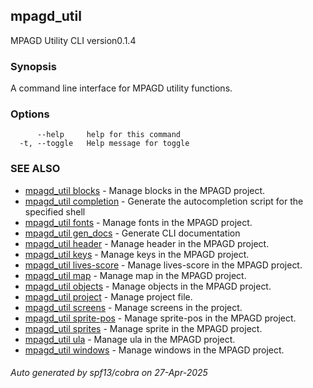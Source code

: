 ## mpagd_util

MPAGD Utility CLI version0.1.4

### Synopsis

A command line interface for MPAGD utility functions.

### Options

```
      --help     help for this command
  -t, --toggle   Help message for toggle
```

### SEE ALSO

* [mpagd_util blocks](mpagd_util_blocks.md)	 - Manage blocks in the MPAGD project.
* [mpagd_util completion](mpagd_util_completion.md)	 - Generate the autocompletion script for the specified shell
* [mpagd_util fonts](mpagd_util_fonts.md)	 - Manage fonts in the MPAGD project.
* [mpagd_util gen_docs](mpagd_util_gen_docs.md)	 - Generate CLI documentation
* [mpagd_util header](mpagd_util_header.md)	 - Manage header in the MPAGD project.
* [mpagd_util keys](mpagd_util_keys.md)	 - Manage keys in the MPAGD project.
* [mpagd_util lives-score](mpagd_util_lives-score.md)	 - Manage lives-score in the MPAGD project.
* [mpagd_util map](mpagd_util_map.md)	 - Manage map in the MPAGD project.
* [mpagd_util objects](mpagd_util_objects.md)	 - Manage objects in the MPAGD project.
* [mpagd_util project](mpagd_util_project.md)	 - Manage project file.
* [mpagd_util screens](mpagd_util_screens.md)	 - Manage screens in the project.
* [mpagd_util sprite-pos](mpagd_util_sprite-pos.md)	 - Manage sprite-pos in the MPAGD project.
* [mpagd_util sprites](mpagd_util_sprites.md)	 - Manage sprite in the MPAGD project.
* [mpagd_util ula](mpagd_util_ula.md)	 - Manage ula in the MPAGD project.
* [mpagd_util windows](mpagd_util_windows.md)	 - Manage windows in the MPAGD project.

###### Auto generated by spf13/cobra on 27-Apr-2025
